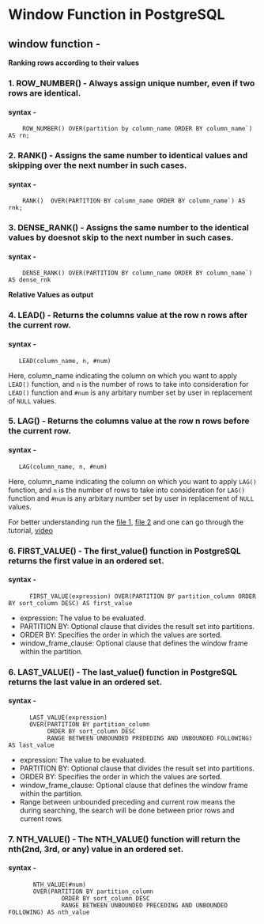 # Window Function in PostgreSQL

## window function - 

**Ranking rows according to their values**

### 1. ROW_NUMBER() - Always assign unique number, even if two rows are identical.

#### syntax - 

        ROW_NUMBER() OVER(partition by column_name ORDER BY column_name`) AS rn;

### 2. RANK() -  Assigns the same number to identical values and skipping over the next number in such cases. 

#### syntax - 

        RANK()  OVER(PARTITION BY column_name ORDER BY column_name`) AS rnk;


### 3. DENSE_RANK() - Assigns the same number to the identical values by doesnot skip to the next number in such cases. 

#### syntax - 

        DENSE_RANK() OVER(PARTITION BY column_name ORDER BY column_name`) AS dense_rnk


**Relative Values as output**

### 4. LEAD() - Returns the columns value at the row n rows after the current row.

#### syntax - 

       LEAD(column_name, n, #num) 
Here, column_name indicating the column on which you want to apply `LEAD()` function, and `n` is the number of rows to take into consideration for `LEAD()` function and `#num` is any arbitary number set by user in replacement of `NULL` values.



### 5. LAG() - Returns the columns value at the row n rows before the current row.

#### syntax - 

       LAG(column_name, n, #num) 
Here, column_name indicating the column on which you want to apply `LAG()` function, and `n` is the number of rows to take into consideration for `LAG()` function and `#num` is any arbitary number set by user in replacement of `NULL` values.


For better understanding run the [file 1](https://github.com/SaibalPatraDS/PostgreSQL/blob/main/Window%20Functions/create_table_employee.sql), [file 2](https://github.com/SaibalPatraDS/PostgreSQL/blob/main/Window%20Functions/window_function.sql) and one can go through the tutorial, [video](https://youtu.be/Ww71knvhQ-s)


### 6. FIRST_VALUE() - The first_value() function in PostgreSQL returns the first value in an ordered set.

#### syntax - 

          FIRST_VALUE(expression) OVER(PARTITION BY partition_column ORDER BY sort_column DESC) AS first_value

  * expression: The value to be evaluated.
  * PARTITION BY: Optional clause that divides the result set into partitions.
  * ORDER BY: Specifies the order in which the values are sorted.
  * window_frame_clause: Optional clause that defines the window frame within the partition.

### 6. LAST_VALUE() - The last_value() function in PostgreSQL returns the last value in an ordered set.

#### syntax - 

          LAST_VALUE(expression) 
          OVER(PARTITION BY partition_column 
               ORDER BY sort_column DESC
               RANGE BETWEEN UNBOUNDED PREDEDING AND UNBOUNDED FOLLOWING) AS last_value

  * expression: The value to be evaluated.
  * PARTITION BY: Optional clause that divides the result set into partitions.
  * ORDER BY: Specifies the order in which the values are sorted.
  * window_frame_clause: Optional clause that defines the window frame within the partition.
  * Range between unbounded preceding and current row means the during searching, 
    the search will be done between prior rows and current rows

### 7. NTH_VALUE() - The NTH_VALUE() function will return the nth(2nd, 3rd, or any) value in an ordered set. 

#### syntax - 

           NTH_VALUE(#num)
           OVER(PARTITION BY partition_column
                   ORDER BY sort_column DESC
                   RANGE BETWEEN UNBOUNDED PRECEDING AND UNBOUNDED FOLLOWING) AS nth_value
